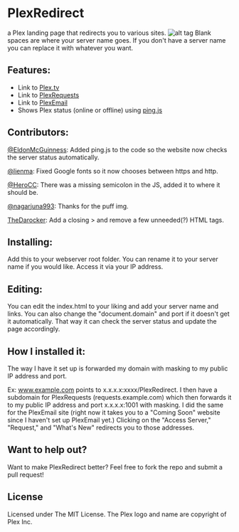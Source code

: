 # PlexRedirect
a Plex landing page that redirects you to various sites.
![alt tag](http://i.imgur.com/SbHEaLU.jpg)
Blank spaces are where your server name goes. If you don't have a server name you can replace it with whatever you want.

## Features:
* Link to [Plex.tv](plex.tv)
* Link to [PlexRequests](https://github.com/lokenx/plexrequests-meteor)
* Link to [PlexEmail](https://github.com/jakewaldron/PlexEmail)
* Shows Plex status (online or offline) using [ping.js](https://github.com/alfg/ping.js)

## Contributors:
[@EldonMcGuinness](https://github.com/EldonMcGuinness): Added ping.js to the code so the website now checks the server status automatically.

[@lienma](https://github.com/lienma): Fixed Google fonts so it now chooses between https and http.

[@HeroCC](https://github.com/HeroCC): There was a missing semicolon in the JS, added it to where it should be.

[@nagarjuna993](https://github.com/@nagarjuna993): Thanks for the puff img.

[TheDarocker](https://github.com/TheDarocker): Add a closing > and remove a few unneeded(?) HTML tags.

## Installing:
Add this to your webserver root folder. You can rename it to your server name if you would like. Access it via your IP address.

## Editing:
You can edit the index.html to your liking and add your server name and links. You can also change the "document.domain" and port if it doesn't get it automatically. That way it can check the server status and update the page accordingly.

## How I installed it:
The way I have it set up is forwarded my domain with masking to my public IP address and port. 

Ex: www.example.com points to x.x.x.x:xxxx/PlexRedirect. I then have a subdomain for PlexRequests (requests.example.com) which then forwards it to my public IP address and port x.x.x.x:1001 with masking. I did the same for the PlexEmail site (right now it takes you to a "Coming Soon" website since I haven't set up PlexEmail yet.) Clicking on the "Access Server," "Request," and "What's New" redirects you to those addresses.

## Want to help out?
Want to  make PlexRedirect better? Feel free to fork the repo and submit a pull request!

## License
Licensed under The MIT License. The Plex logo and name are copyright of Plex Inc.
